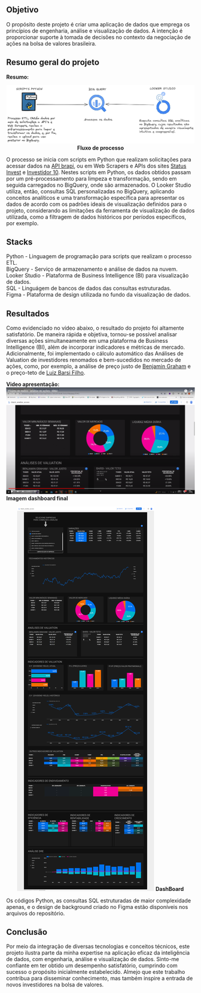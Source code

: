 ## Objetivo
O propósito deste projeto é criar uma aplicação de dados que emprega os princípios de engenharia, análise e visualização de dados. A intenção é proporcionar suporte à tomada de decisões no contexto da negociação de ações na bolsa de valores brasileira.

## Resumo geral do projeto 
<b>Resumo:</b>
<p align="center">
  <img  src="prints/0_fluxo_de_processo.png">
  <b>Fluxo de processo</b>
</p>

O processo se inicia com scripts em Python que realizam solicitações para acessar dados na [API brapi](https://brapi.dev/), ou em Web Scrapers e APIs dos sites [Status Invest](https://statusinvest.com.br/) e [Investidor 10](https://investidor10.com.br/). Nestes scripts em Python, os dados obtidos passam por um pré-processamento para limpeza e transformação, sendo em seguida carregados no BigQuery, onde são armazenados. O Looker Studio utiliza, então, consultas SQL personalizadas no BigQuery, aplicando conceitos analíticos e uma transformação específica para apresentar os dados de acordo com os padrões ideais de visualização definidos para o projeto, considerando as limitações da ferramenta de visualização de dados utilizada, como a filtragem de dados históricos por períodos específicos, por exemplo.

## Stacks
Python - Linguagem de programação para scripts que realizam o processo ETL.<br>
BigQuery - Serviço de armazenamento e análise de dados na nuvem.<br>
Looker Studio - Plataforma de Business Intelligence (BI) para visualização de dados.<br>
SQL - Linguágem de bancos de dados das consultas estruturadas.<br>
Figma - Plataforma de design utilizada no fundo da visualização de dados.

## Resultados
Como evidenciado no vídeo abaixo, o resultado do projeto foi altamente satisfatório. De maneira rápida e objetiva, tornou-se possível analisar diversas ações simultaneamente em uma plataforma de Business Intelligence (BI), além de incorporar indicadores e métricas de mercado. Adicionalmente, foi implementado o cálculo automático das Análises de Valuation de investidores renomados e bem-sucedidos no mercado de ações, como, por exemplo, a análise de preço justo de [Benjamin Graham](https://pt.wikipedia.org/wiki/Benjamin_Graham) e o preço-teto de [Luiz Barsi Filho](https://www.infomoney.com.br/perfil/luiz-barsi/).

<b>Video apresentação:</b><br>
[![Vídeo](https://raw.githubusercontent.com/MikeWilliamm/Projeto_analise_acoes-Python-SQL-LookerStudio/main/prints/2_capa_video.png)](https://www.youtube.com/watch?v=zATKt3iag7E)
<br>
<b>Imagem dashboard final</b><br>
<p align="center">
  <img  src="prints/3_dashboard.png">
  <b>DashBoard</b>
</p>

Os códigos Python, as consultas SQL estruturadas de maior complexidade apenas, e o design de background criado no Figma estão disponíveis nos arquivos do repositório.

## Conclusão
Por meio da integração de diversas tecnologias e conceitos técnicos, este projeto ilustra parte da minha expertise na aplicação eficaz da inteligência de dados, com engenharia, análise e visualização de dados. Sinto-me confiante em ter obtido um desempenho satisfatório, cumprindo com sucesso o propósito inicialmente estabelecido. Almejo que este trabalho contribua para disseminar conhecimento, mas também inspire a entrada de novos investidores na bolsa de valores.